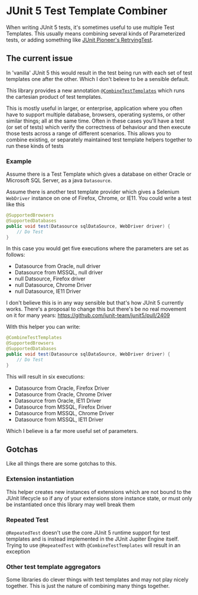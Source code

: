 # JUnit 5 Test Template Combiner

When writing JUnit 5 tests, it's sometimes useful to use multiple Test Templates.
This usually means combining several kinds of Parameterized tests, or adding
something like [JUnit Pioneer's RetryingTest](https://junit-pioneer.org/docs/retrying-test/).

## The current issue

In 'vanilla' JUnit 5 this would result in the test being run with each set of 
test templates one after the other. Which I don't beleve to be a sensible default.

This library provides a new annotation [`@CombineTestTemplates`](lib/src/main/java/com/github/danielhodder/junit_test_template_combiner/CombineTestTemplates.java)
which runs the cartesian product of test templates.

This is mostly useful in larger, or enterprise, application where you often have to
support multiple database, browsers, operating systems, or other similar things; 
all at the same time. Often in these cases you'll have a test (or set of tests)
which verify the correctness of behaviour and then execute those tests across 
a range of different scenarios. This allows you to combine existing, or separately
maintained test template helpers together to run these kinds of tests

### Example

Assume there is a Test Template which gives a database on either Oracle or Microsoft
SQL Server, as a java `Datasource`.

Assume there is another test template provider which gives a Selenium `WebDriver`
instance on one of Firefox, Chrome, or IE11. You could write a test like this

```java
@SupportedBrowsers
@SupportedDatabases
public void test(Datasource sqlDataSource, WebDriver driver) {
    // Do Test
}
```

In this case you would get five executions where the parameters are set as follows:
* Datasource from Oracle, null driver
* Datasource from MSSQL, null driver
* null Datsource, Firefox driver
* null Datasource, Chrome Driver
* null Datasource, IE11 Driver

I don't believe this is in any way sensible but that's how JUnit 5 currently works.
There's a proposal to change this but there's be no real movement on it for many years:
<https://github.com/junit-team/junit5/pull/2409>

With this helper you can write:

```java
@CombineTestTemplates
@SupportedBrowsers
@SupportedDatabases
public void test(Datasource sqlDataSource, WebDriver driver) {
    // Do Test
}
```

This will result in six executions:
* Datasource from Oracle, Firefox Driver
* Datasource from Oracle, Chrome Driver
* Datasource from Oracle, IE11 Driver
* Datasource from MSSQL, Firefox Driver
* Datasource from MSSQL, Chrome Driver
* Datasource from MSSQL, IE11 Driver

Which I believe is a far more useful set of parameters.

## Gotchas

Like all things there are some gotchas to this.

### Extension instantiation

This helper creates new instances of extensions which are not bound to the JUnit lifecycle
so if any of your extensions store instance state, or must only be instantiated once
this library may well break them

### Repeated Test

`@RepeatedTest` doesn't use the core JUnit 5 runtime support for test templates
and is instead implemented in the JUnit Jupiter Engine itself. Trying to use
`@RepeatedTest` with `@CombineTestTemplates` will result in an exception

### Other test template aggregators

Some libraries do clever things with test templates and may not play nicely
together. This is just the nature of combining many things together.
